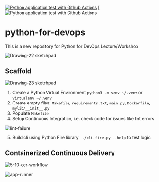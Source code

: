 [![Python application test with Github Actions](https://github.com/noahgift/python-for-devops-april-2022/actions/workflows/devops.yml/badge.svg)](https://github.com/noahgift/python-for-devops-april-2022/actions/workflows/devops.yml)
[![Python application test with Github Actions](https://codebuild.us-east-1.amazonaws.com/badges?uuid=eyJlbmNyeXB0ZWREYXRhIjoiYitYTGMvQzV3YW16TUlGc1BwbkR2UlUrSkhRMkdEZ3RUVVpWUjBXaCtiVmhhTU5kbmVxcmFJVytoamMrMklReTdDdGNtQ1VKb1hxaFNKV0NGRm13YjlrPSIsIml2UGFyYW1ldGVyU3BlYyI6IncvNEs0QXgrck43V0xwNWoiLCJtYXRlcmlhbFNldFNlcmlhbCI6MX0%3D&branch=main)

# python-for-devops
This is a new repository for Python for DevOps Lecture/Workshop

![Drawing-22 sketchpad](https://user-images.githubusercontent.com/58792/163148696-f4fb8833-a6d9-44b2-9ce4-62f6c73aeaf4.png)


## Scaffold

![Drawing-23 sketchpad](https://user-images.githubusercontent.com/58792/163155437-bb9c6d4e-68cf-48be-a3c3-1b7bacd8a2df.png)

1. Create a Python Virtual Environment `python3 -m venv ~/.venv` or `virtualenv ~/.venv`
2. Create empty files: `Makefile`, `requirements.txt`, `main.py`, `Dockerfile`, `mylib/__init__.py`
3. Populate `Makefile`
4. Setup Continuous Integration, i.e. check code for issues like lint errors

![lint-failure](https://user-images.githubusercontent.com/58792/163162836-4d5a814a-146e-44dc-ba1c-b8d03cc5b46f.png)

5. Build cli using Python Fire library ` ./cli-fire.py --help` to test logic 

## Containerized Continuous Delivery




![5-10-ecr-workflow](https://user-images.githubusercontent.com/58792/163280392-1de7f99a-221b-439b-b970-e84c67091ee4.png)



![app-runner](https://user-images.githubusercontent.com/58792/163263487-3e48e983-61dc-4054-b612-d2343e8b5224.png)

